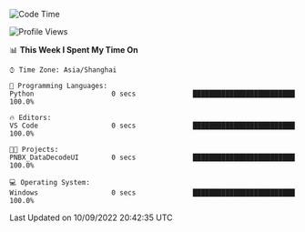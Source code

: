 <!--START_SECTION:waka-->
![Code Time](http://img.shields.io/badge/Code%20Time-192%20hrs%2041%20mins-blue)

![Profile Views](http://img.shields.io/badge/Profile%20Views-25-blue)

📊 **This Week I Spent My Time On** 

```text
⌚︎ Time Zone: Asia/Shanghai

💬 Programming Languages: 
Python                   0 secs              █████████████████████████   100.0%

🔥 Editors: 
VS Code                  0 secs              █████████████████████████   100.0%

🐱‍💻 Projects: 
PNBX_DataDecodeUI        0 secs              █████████████████████████   100.0%

💻 Operating System: 
Windows                  0 secs              █████████████████████████   100.0%

```


 Last Updated on 10/09/2022 20:42:35 UTC
<!--END_SECTION:waka-->